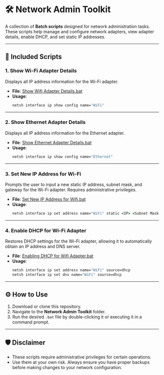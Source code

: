 # 🛠️ Network Admin Toolkit

A collection of **Batch scripts** designed for network administration tasks. These scripts help manage and configure network adapters, view adapter details, enable DHCP, and set static IP addresses.

---

## 📂 Included Scripts

### 1. **Show Wi-Fi Adapter Details**
Displays all IP address information for the Wi-Fi adapter.

- **File**: [Show Wifi Adapter Details.bat](Show%20Wifi%20Adapter%20Details.bat)
- **Usage**:
  ```bat
  netsh interface ip show config name="WiFi"
  ```

---

### 2. **Show Ethernet Adapter Details**
Displays all IP address information for the Ethernet adapter.

- **File**: [Show Ethernet Adapter Details.bat](Show%20Ethernet%20Adapter%20Details.bat)
- **Usage**:
  ```bat
  netsh interface ip show config name="Ethernet"
  ```

---

### 3. **Set New IP Address for Wi-Fi**
Prompts the user to input a new static IP address, subnet mask, and gateway for the Wi-Fi adapter. Requires administrative privileges.

- **File**: [Set New IP Address for Wifi.bat](Set%20New%20IP%20Address%20for%20Wifi.bat)
- **Usage**:
  ```bat
  netsh interface ip set address name="WiFi" static <IP> <Subnet Mask> <Gateway>
  ```

---

### 4. **Enable DHCP for Wi-Fi Adapter**
Restores DHCP settings for the Wi-Fi adapter, allowing it to automatically obtain an IP address and DNS server.

- **File**: [Enabling DHCP for Wifi Adapter.bat](Enabling%20DHCP%20for%20Wifi%20Adapter.bat)
- **Usage**:
  ```bat
  netsh interface ip set address name="WiFi" source=dhcp
  netsh interface ip set dns name="WiFi" source=dhcp
  ```

---

## ⚙️ How to Use

1. Download or clone this repository.
2. Navigate to the **Network Admin Toolkit** folder.
3. Run the desired `.bat` file by double-clicking it or executing it in a command prompt.

---

## 🛡️ Disclaimer

- These scripts require administrative privileges for certain operations.
- Use them at your own risk. Always ensure you have proper backups before making changes to your network configuration.